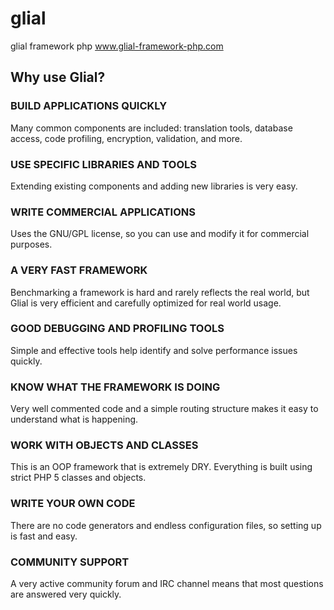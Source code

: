 glial
=====

glial framework php
www.glial-framework-php.com

<h2>Why use Glial?</h2>

<h3>BUILD APPLICATIONS QUICKLY</h3>
Many common components are included: translation tools, database access, code profiling, encryption, validation, and more.

<h3>USE SPECIFIC LIBRARIES AND TOOLS</h3>
Extending existing components and adding new libraries is very easy.

<h3>WRITE COMMERCIAL APPLICATIONS</h3>
Uses the GNU/GPL license, so you can use and modify it for commercial purposes.

<h3>A VERY FAST FRAMEWORK</h3>
Benchmarking a framework is hard and rarely reflects the real world, but Glial is very efficient and carefully optimized for real world usage.

<h3>GOOD DEBUGGING AND PROFILING TOOLS</h3>
Simple and effective tools help identify and solve performance issues quickly.

<h3>KNOW WHAT THE FRAMEWORK IS DOING</h3>
Very well commented code and a simple routing structure makes it easy to understand what is happening.

<h3>WORK WITH OBJECTS AND CLASSES</h3>
This is an OOP framework that is extremely DRY. Everything is built using strict PHP 5 classes and objects.

<h3>WRITE YOUR OWN CODE</h3>
There are no code generators and endless configuration files, so setting up is fast and easy.

<h3>COMMUNITY SUPPORT</h3>
A very active community forum and IRC channel means that most questions are answered very quickly.
